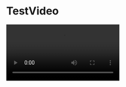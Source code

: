 # TestVideo

<video controls autoplay>
  <source src="V16-1.mp4" type="video/mp4">
  Your browser does not support the video tag.
</video>

